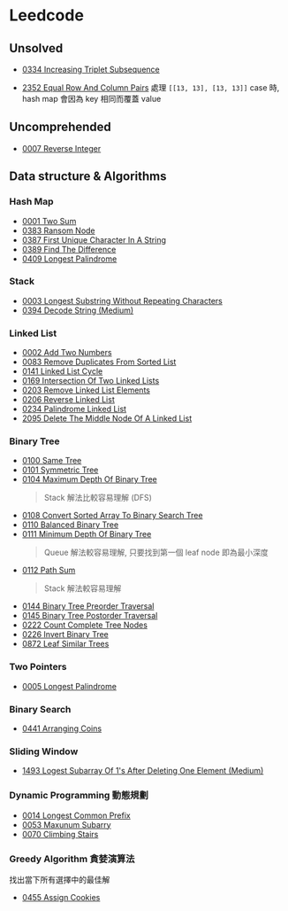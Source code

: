 # Leedcode


## Unsolved
  - [0334 Increasing Triplet Subsequence](0334.increasing.triplet.subsequence.py)

  - [2352 Equal Row And Column Pairs](2352.equal.row.and.column.pairs.py)
    處理 `[[13, 13], [13, 13]]` case 時,
    hash map 會因為 key 相同而覆蓋 value

## Uncomprehended
  - [0007 Reverse Integer](0007.reverse.integer.py)

## Data structure & Algorithms

### Hash Map
  - [0001 Two Sum](0001.two.sum.py)
  - [0383 Ransom Node](0383.ransom.node.py)
  - [0387 First Unique Character In A String](0387.first.unique.character.in.a.string.py)
  - [0389 Find The Difference](0389.find.the.difference.py)
  - [0409 Longest Palindrome](0409.longest.palindrome.py)

### Stack
  - [0003 Longest Substring Without Repeating Characters](0003.longest.substring.without.repeating.characters.py)
  - [0394 Decode String (Medium)](0394.decode.string.py)

### Linked List
  - [0002 Add Two Numbers](0002.add.two.numbers.py)
  - [0083 Remove Duplicates From Sorted List](0083.remove.duplicates.from.sorted.list.py)
  - [0141 Linked List Cycle](0141.linked.list.cycle.py)
  - [0169 Intersection Of Two Linked Lists](0160.intersection.of.two.linked.lists.py)
  - [0203 Remove Linked List Elements](0203.remove.linked.list.elements.py)
  - [0206 Reverse Linked List](0206.reverse.linked.list.py)
  - [0234 Palindrome Linked List](0234.palindrome.linked.list.py)
  - [2095 Delete The Middle Node Of A Linked List](2095.delete.the.middle.node.of.a.linked.list.py)

### Binary Tree
  - [0100 Same Tree](0100.same.tree.py)
  - [0101 Symmetric Tree](0101.symmetric.tree.py)
  - [0104 Maximum Depth Of Binary Tree](0104.maximum.depth.of.binary.tree.py)
    > Stack 解法比較容易理解 (DFS)
  - [0108 Convert Sorted Array To Binary Search Tree](0108.convert.sorted.array.to.binary.search.tree.py)
  - [0110 Balanced Binary Tree](0110.balanced.binary.tree.py)
  - [0111 Minimum Depth Of Binary Tree](0111.minimum.depth.of.binary.tree.py)
    > Queue 解法較容易理解, 只要找到第一個 leaf node 即為最小深度
  - [0112 Path Sum](0112.path.sum.py)
    > Stack 解法較容易理解
  - [0144 Binary Tree Preorder Traversal](0144.binary.tree.preorder.traversal.py)
  - [0145 Binary Tree Postorder Traversal](0145.binary.tree.postorder.traversal.py)
  - [0222 Count Complete Tree Nodes](0222.count.complete.tree.nodes.py)
  - [0226 Invert Binary Tree](0226.invert.binary.tree.py)
  - [0872 Leaf Similar Trees](0872.leaf.similar.trees.py)


### Two Pointers
  - [0005 Longest Palindrome](0005.longest.palindrome.py)

### Binary Search
  - [0441 Arranging Coins](0441.arranging.coins.py)

### Sliding Window
  - [1493 Logest Subarray Of 1's After Deleting One Element (Medium)](1493.logest.subarray.of.1's.after.deleting.one.element.py)


### Dynamic Programming 動態規劃
  - [0014 Longest Common Prefix](0014.longest.common.prefix.py)
  - [0053 Maxunum Subarry](0053.maxunum.subarry.py)
  - [0070 Climbing Stairs](0070.climbing.stairs.py)

### Greedy Algorithm 貪婪演算法
  找出當下所有選擇中的最佳解
  - [0455 Assign Cookies](0455.assign.cookies.py)